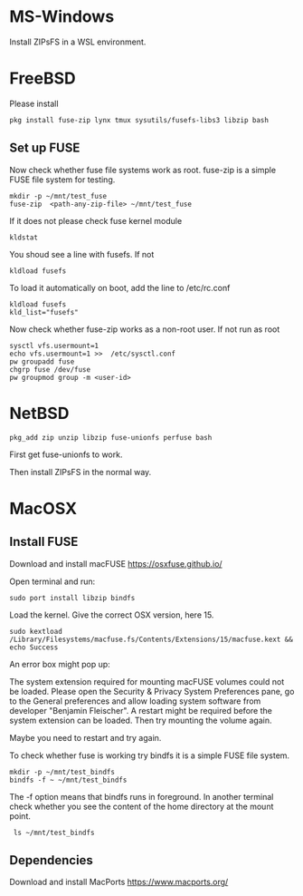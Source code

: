 # MS-Windows

Install ZIPsFS in a WSL environment.


# FreeBSD

Please install

    pkg install fuse-zip lynx tmux sysutils/fusefs-libs3 libzip bash

## Set up FUSE

Now check whether fuse file systems work as root. fuse-zip is a simple FUSE file system for testing.

    mkdir -p ~/mnt/test_fuse
    fuse-zip  <path-any-zip-file> ~/mnt/test_fuse

If it does not please check fuse kernel module

    kldstat

You shoud see a line with fusefs. If not

    kldload fusefs

To load it automatically on boot, add the line to /etc/rc.conf

    kldload fusefs
    kld_list="fusefs"


Now check whether fuse-zip  works as a non-root user. If not run as root

    sysctl vfs.usermount=1
    echo vfs.usermount=1 >>  /etc/sysctl.conf
    pw groupadd fuse
    chgrp fuse /dev/fuse
    pw groupmod group -m <user-id>


# NetBSD

    pkg_add zip unzip libzip fuse-unionfs perfuse bash


First get fuse-unionfs to work.

Then install ZIPsFS in the normal way.

# MacOSX

## Install FUSE

Download and install macFUSE https://osxfuse.github.io/

Open terminal and run:

    sudo port install libzip bindfs

Load the kernel. Give the correct OSX version, here 15.

    sudo kextload /Library/Filesystems/macfuse.fs/Contents/Extensions/15/macfuse.kext && echo Success

An error box might pop up:

  The system extension required for mounting macFUSE volumes could not be loaded.  Please open the
  Security & Privacy System Preferences pane, go to the General preferences and allow loading system
  software from developer "Benjamin Fleischer". A restart might be required before the system
  extension can be loaded.
  Then try mounting the volume again.

Maybe you need to restart and try again.


To check whether fuse is working try bindfs it  is a simple FUSE file system.

    mkdir -p ~/mnt/test_bindfs
    bindfs -f ~ ~/mnt/test_bindfs

The -f option means that bindfs runs in foreground.
In another terminal check whether you see the content of the home directory at the mount point.

     ls ~/mnt/test_bindfs


## Dependencies

Download and install MacPorts https://www.macports.org/
